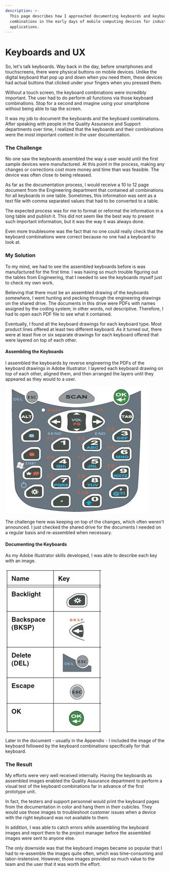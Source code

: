 ```yaml
---
description: >-
  This page describes how I approached documenting keyboards and keyboard
  combinations in the early days of mobile computing devices for industrial
  applications.
---
```


# Keyboards and UX

So, let's talk keyboards. Way back in the day, before smartphones and touchscreens, there were physical buttons on mobile devices. Unlike the digital keyboard that pop up and down when you need them, these devices had actual buttons that clicked under your fingers when you pressed them.&#x20;

Without a touch screen, the keyboard combinations were incredibly important. The user had to do perform all functions via those keyboard combinations. Stop for a second and imagine using your smartphone without being able to tap the screen.

It was my job to document the keyboards and the keyboard combinations. After speaking with people in the Quality Assurance and Support departments over time, I realized that the keyboards and their combinations were the most important content in the user documentation.&#x20;

### The Challenge

No one saw the keyboards assembled the way a user would until the first sample devices were manufactured. At this point in the process, making any changes or corrections cost more money and time than was feasible. The device was often close to being released.&#x20;

As far as the documentation process, I would receive a 10 to 12 page document from the Engineering department that contained all combinations for all keyboards in one table. Sometimes, this information was sent as a text file with comma separated values that had to be converted to a table.&#x20;

The expected process was for me to format or reformat the information in a long table and  publish it. This did not seem like the best way to present such important information, but it was the way it was always done.&#x20;

Even more troublesome was the fact that no one could really check that the keyboard combinations were correct because no one had a keyboard to look at.&#x20;

### My Solution

To my mind, we had to see the assembled keyboards before is was manufactured for the first time. I was having so much trouble figuring out the tables from Engineering, that I needed to see the keyboards myself just to check my own work.

Believing that there must be an assembled drawing of the keyboards somewhere, I went hunting and pecking through the engineering drawings on the shared drive. The documents in this drive were PDFs with names assigned by the coding system; in other words, not descriptive. Therefore, I had to open each PDF file to see what it contained.&#x20;

Eventually, I found all the keyboard drawings for each keyboard type. Most product lines offered at least two different keyboard. As it turned out, there were at least five or six separate drawings for each keyboard offered that were layered on top of each other.&#x20;

#### Assembling the Keyboards

I assembled the keyboards by reverse engineering the PDFs of the keyboard drawings in Adobe Illustrator. I layered each keyboard drawing on top of each other, aligned them, and then arranged the layers until they appeared as they would to a user.&#x20;

![](../.gitbook/assets/image.png)

The challenge here was keeping on top of the changes, which often weren't announced. I just checked the shared drive for the documents I needed on a regular basis and re-assembled when necessary.

#### Documenting the Keyboards

As my Adobe Illustrator skills developed, I was able to describe each key with an image.

![](<../.gitbook/assets/image (1) (1).png>)

Later in the document - usually in the Appendix - I included the image of the keyboard followed by the keyboard combinations specifically for that keyboard.&#x20;

### The Result

My efforts were very well received internally. Having the keyboards as assembled images enabled the Quality Assurance department to perform a visual test of the keyboard combinations far in advance of the first prototype unit.&#x20;

In fact, the testers and support personnel would print the keyboard pages from the documentation in color and hang them in their cubicles. They would use those images to troubleshoot customer issues when a device with the right keyboard was not available to them.&#x20;

In addition, I was able to catch errors while assembling the keyboard images and report them to the project manager before the assembled images were sent to anyone else.&#x20;

The only downside was that the keyboard images became so popular that I had to re-assemble the images quite often, which was time-consuming and labor-instensive. However, those images provided so much value to the team and the user that it was worth the effort.&#x20;

